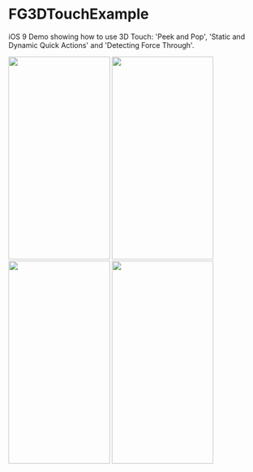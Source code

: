 # FG3DTouchExample 
iOS 9 Demo showing how to use 3D Touch: 'Peek and Pop', 'Static and Dynamic Quick Actions' and 'Detecting Force Through'. 

<img src="https://cloud.githubusercontent.com/assets/3661349/13542170/bfb1862c-e23f-11e5-92ed-cdeb8670a3a0.PNG" width="200" height="400"/>
<img src="https://cloud.githubusercontent.com/assets/3661349/13542169/bf992e9c-e23f-11e5-93a5-a589c0bd6ea4.PNG" width="200" height="400"/>
<img src="https://cloud.githubusercontent.com/assets/3661349/13542171/bfc73f1c-e23f-11e5-9510-0b27e6b0867e.PNG" width="200" height="400"/>
<img src="https://cloud.githubusercontent.com/assets/3661349/13732621/b6c4416c-e965-11e5-9b23-24736f2175db.png" width="200" height="400"/>
